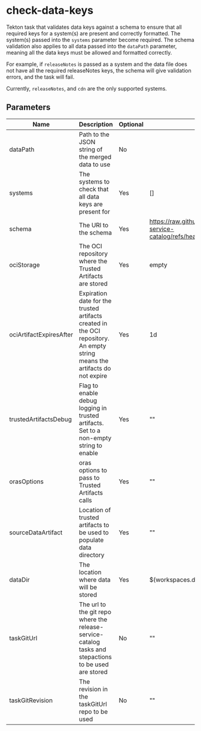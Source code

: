 # check-data-keys

Tekton task that validates data keys against a schema to ensure that all required keys for a system(s) are present and correctly formatted. The system(s) passed into the `systems` parameter become required. The schema validation also applies to all data passed into the `dataPath` parameter, meaning all the data keys must be allowed and formatted correctly.

For example, if `releaseNotes` is passed as a system and the data file does not have all the required
releaseNotes keys, the schema will give validation errors, and the task will fail.

Currently, `releaseNotes`, and `cdn` are the only supported systems.

## Parameters

| Name                    | Description                                                                                                                | Optional | Default value                                                                                                    |
|-------------------------|----------------------------------------------------------------------------------------------------------------------------|----------|------------------------------------------------------------------------------------------------------------------|
| dataPath                | Path to the JSON string of the merged data to use                                                                          | No       |                                                                                                                  |
| systems                 | The systems to check that all data keys are present for                                                                    | Yes      | []                                                                                                               |
| schema                  | The URl to the schema                                                                                                      | Yes      | https://raw.githubusercontent.com/konflux-ci/release-service-catalog/refs/heads/development/schema/dataKeys.json |
| ociStorage              | The OCI repository where the Trusted Artifacts are stored                                                                  | Yes      | empty                                                                                                            |
| ociArtifactExpiresAfter | Expiration date for the trusted artifacts created in the OCI repository. An empty string means the artifacts do not expire | Yes      | 1d                                                                                                               |
| trustedArtifactsDebug   | Flag to enable debug logging in trusted artifacts. Set to a non-empty string to enable                                     | Yes      | ""                                                                                                               |
| orasOptions             | oras options to pass to Trusted Artifacts calls                                                                            | Yes      | ""                                                                                                               | 
| sourceDataArtifact      | Location of trusted artifacts to be used to populate data directory                                                        | Yes      | ""                                                                                                               |
| dataDir                 | The location where data will be stored                                                                                     | Yes      | $(workspaces.data.path)                                                                                          |
| taskGitUrl              | The url to the git repo where the release-service-catalog tasks and stepactions to be used are stored                      | No       | ""                                                                                                               |
| taskGitRevision         | The revision in the taskGitUrl repo to be used                                                                             | No       | ""                                                                                                               |
